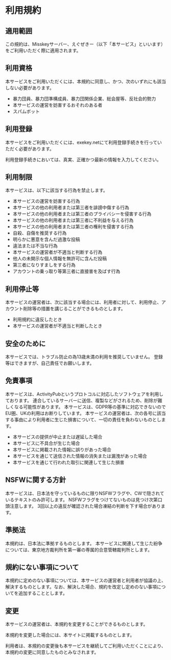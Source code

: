 # 利用規約

## 適用範囲

この規約は、Misskeyサーバー、えぐぜきー（以下「本サービス」といいます）をご利用いただく際に適用されます。

## 利用資格

本サービスをご利用いただくには、本規約に同意し、かつ、次のいずれにも該当しない必要があります。

- 暴力団員、暴力団準構成員、暴力団関係企業、総会屋等、反社会的勢力
- 本サービスの運営を妨害するおそれのある者
- スパムボット

## 利用登録

本サービスをご利用いただくには、exekey.netにて利用登録手続きを行っていただく必要があります。

利用登録手続きにおいては、真実、正確かつ最新の情報を入力してください。

## 利用制限

本サービスは、以下に該当する行為を禁止します。

- 本サービスの運営を妨害する行為
- 本サービスの他の利用者または第三者を誹謗中傷する行為
- 本サービスの他の利用者または第三者のプライバシーを侵害する行為
- 本サービスの他の利用者または第三者に不利益を与える行為
- 本サービスの他の利用者または第三者の権利を侵害する行為
- 自殺、自傷を推奨する行為
- 明らかに悪意を含んだ過激な投稿
- 違法または不当な行為
- 本サービスの運営者が不適当と判断する行為
- 他人の未開示な個人情報を無許可に含んだ投稿
- 第三者になりすましをする行為
- アカウントの乗っ取り等第三者に直接害を及ばす行為

## 利用停止等

本サービスの運営者は、次に該当する場合には、利用者に対して、利用停止、アカウント削除等の措置を講じることができるものとします。

- 利用規約に違反したとき
- 本サービスの運営者が不適当と判断したとき

## 安全のために

本サービスでは、トラブル防止の為13歳未満の利用を推奨していません。
登録等はできますが、自己責任でお願いします。

## 免責事項

本サービスは、ActivityPubというプロトコルに対応したソフトウェアを利用しております。
連合しているサーバーに送信、複製などがされるため、削除が難しくなる可能性があります。
本サービスは、GDPR等の基準に対応できないのでEU圏、UKの利用はお断りしています。
本サービスの運営者は、次の各号に該当する事由により利用者に生じた損害について、一切の責任を負わないものとします。

- 本サービスの提供が中止または遅延した場合
- 本サービスに不具合が生じた場合
- 本サービスに掲載された情報に誤りがあった場合
- 本サービスを通じて送信された情報の消失または漏洩があった場合
- 本サービスを通じて行われた取引に関連して生じた損害

## NSFWに関する方針

本サービスは、日本法を守っているものに限りNSFWフラグや、CWで隠されているテキストのみ許可します。
NSFWフラグをつけてないものは見つけ次第口頭注意します。
3回以上の違反が確認された場合凍結の判断を下す場合があります。

## 準拠法

本規約は、日本法に準拠するものとします。
本サービスに関連して生じた紛争については、東京地方裁判所を第一審の専属的合意管轄裁判所とします。

## 規約にない事項について

本規約に定めのない事項については、本サービスの運営者と利用者が協議の上、解決するものとします。なお、解決した場合、規約を改定し定めのない事項についてを追加することとします。

## 変更

本サービスの運営者は、本規約を変更することができるものとします。

本規約を変更した場合には、本サイトに掲載するものとします。

利用者は、本規約の変更後も本サービスを継続してご利用いただくことにより、本規約の変更に同意したものとみなされます。

